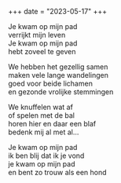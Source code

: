 +++
date = "2023-05-17"
+++

Je kwam op mijn pad \
verrijkt mijn leven \
Je kwam op mijn pad \
hebt zoveel te geven

We hebben het gezellig samen \
maken vele lange wandelingen  \
goed voor beide lichamen  \
en gezonde vrolijke stemmingen

We knuffelen wat af \
of spelen met de bal \
horen hier en daar een blaf \
bedenk mij al met al... 

Je kwam op mijn pad \
ik ben blij dat ik je vond \
je kwam op mijn pad \
en bent zo trouw als een hond 
